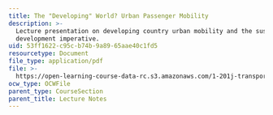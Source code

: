 ```yaml
---
title: The "Developing" World? Urban Passenger Mobility
description: >-
  Lecture presentation on developing country urban mobility and the sustainable
  development imperative.
uid: 53ff1622-c95c-b74b-9a89-65aae40c1fd5
resourcetype: Document
file_type: application/pdf
file: >-
  https://open-learning-course-data-rc.s3.amazonaws.com/1-201j-transportation-systems-analysis-demand-and-economics-fall-2008/53ff1622c95cb74b9a8965aae40c1fd5_MIT1_201JF08_lec24.pdf
ocw_type: OCWFile
parent_type: CourseSection
parent_title: Lecture Notes
---
```

